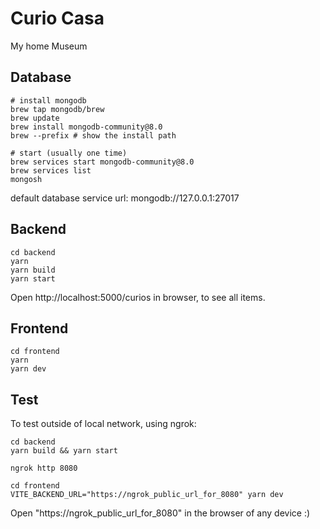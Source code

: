 # Curio Casa

My home Museum

## Database

```
# install mongodb
brew tap mongodb/brew
brew update
brew install mongodb-community@8.0
brew --prefix # show the install path

# start (usually one time)
brew services start mongodb-community@8.0
brew services list
mongosh
```

default database service url: mongodb://127.0.0.1:27017

## Backend

```
cd backend
yarn
yarn build
yarn start
```
Open http://localhost:5000/curios in browser, to see all items.

## Frontend

```
cd frontend
yarn
yarn dev
```

## Test

To test outside of local network, using ngrok:

```
cd backend
yarn build && yarn start

ngrok http 8080

cd frontend
VITE_BACKEND_URL="https://ngrok_public_url_for_8080" yarn dev
```
Open "https://ngrok_public_url_for_8080" in the browser of any device :)
